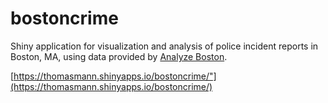 # bostoncrime
Shiny application for visualization and analysis of police incident reports in Boston, MA, 
using data provided by [Analyze Boston](https://data.boston.gov/).

[https://thomasmann.shinyapps.io/bostoncrime/"](https://thomasmann.shinyapps.io/bostoncrime/)
